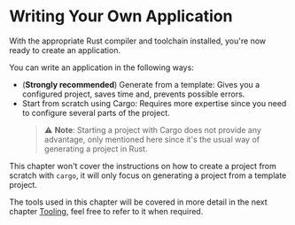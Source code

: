 # Writing Your Own Application

With the appropriate Rust compiler and toolchain installed, you're now ready to create an application.

You can write an application in the following ways:

- (**Strongly recommended**) Generate from a template: Gives you a configured project, saves time and, prevents possible errors.
- Start from scratch using Cargo: Requires more expertise since you need to configure several parts of the project.
    > ⚠️ **Note**: Starting a project with Cargo does not provide any advantage, only mentioned here since it's the usual way of generating a project in Rust.

This chapter won't cover the instructions on how to create a project from scratch with `cargo`, it will only focus on generating a project from a template project.

The tools used in this chapter will be covered in more detail in the next chapter [Tooling][tooling], feel free to refer to it when required.

[tooling]: ../tooling/index.md
